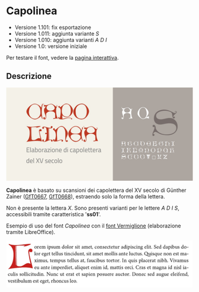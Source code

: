 # Capolinea
- Versione 1.101: fix esportazione
- Versione 1.011: aggiunta variante _S_
- Versione 1.010: aggiunta varianti _A D I_
- Versione 1.0: versione iniziale

Per testare il font, vedere la [pagina interattiva](https://m-casanova.github.io/Capolinea/).

## Descrizione
![image](images/capolinea.jpg)

**Capolinea** è basato su scansioni dei capolettera del XV secolo di Günther Zainer ([GfT0667](https://tw.staatsbibliothek-berlin.de/html/gftview.xql?url=../gft/GfT0667.png&gft=GfT0667),
[GfT0668](https://tw.staatsbibliothek-berlin.de/html/gftview.xql?url=../gft/GfT0668.png&gft=GfT0668)), estraendo solo la forma della lettera.

Non è presente la lettera _X_. Sono presenti varianti per le lettere _A D I S_, accessibili tramite caratteristica '**ss01**'.

Esempio di uso del font _Capolinea_ con il [font Vermiglione](https://github.com/m-casanova/Vermiglione) (elaborazione tramite LibreOffice).

![image](images/capolinea2.jpg)
